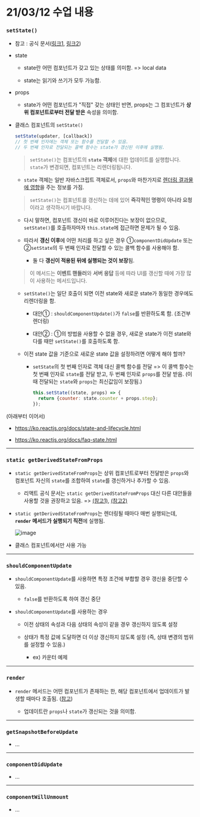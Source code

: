 # 21/03/12 수업 내용
### `setState()`

- 참고 : 공식 문서([링크1](https://ko.reactjs.org/docs/faq-state.html), [링크2](https://ko.reactjs.org/docs/react-component.html#setstate))

- state

  - state란 어떤 컴포넌트가 갖고 있는 상태를 의미함. => local data

  - state는 읽기와 쓰기가 모두 가능함.

- props

  - state가 어떤 컴포넌트가 "직접" 갖는 상태인 반면, props는 그 컴포넌트가 **상위 컴포넌트로부터 전달 받은** 속성을 의미함.

- 클래스 컴포넌트의 `setState()`

  ```js
  setState(updater, [callback])
  // 첫 번째 인자에는 객체 또는 함수를 전달할 수 있음.
  // 두 번째 인자로 전달되는 콜백 함수는 state가 갱신된 이후에 실행됨.
  ```

  > `setState()`는 컴포넌트의 <b>`state` 객체</b>에 대한 업데이트를 실행합니다. `state`가 변경되면, 컴포넌트는 리렌더링됩니다.

    - `state` 객체는 일반 자바스크립트 객체로서, `props`와 마찬가지로 <u>렌더링 결과물에 영향</u>을 주는 정보를 가짐.

  > `setState()`는 컴포넌트를 갱신하는 데에 있어 <b>즉각적인 명령이 아니라 요청</b>이라고 생각하시기 바랍니다.

    - 다시 말하면, 컴포넌트 갱신이 바로 이루어진다는 보장이 없으므로, `setState()`를 호출하자마자 `this.state`에 접근하면 문제가 될 수 있음.

    - 따라서 **갱신 이후**에 어떤 처리를 하고 싶은 경우 ①`componentDidUpdate` 또는 ②`setState`의 두 번째 인자로 전달할 수 있는 콜백 함수를 사용해야 함.

      - 둘 다 **갱신이 적용된 뒤에 실행되는 것이 보장**됨.

  > 이 메서드는 <b>이벤트 핸들러</b>와 <b>서버 응답</b> 등에 따라 UI를 갱신할 때에 가장 많이 사용하는 메서드입니다.

  - `setState()`는 일단 호출이 되면 이전 state와 새로운 state가 동일한 경우에도 리렌더링을 함.

    - 대안① : `shouldComponentUpdate()`가 `false`를 반환하도록 함. (조건부 렌더링)

    - 대안② : ①의 방법을 사용할 수 없을 경우, 새로운 state가 이전 state와 다를 때만 `setState()`를 호출하도록 함.

  - 이전 state 값을 기준으로 새로운 state 값을 설정하려면 어떻게 해야 할까?

    - `setState`의 첫 번째 인자로 객체 대신 콜백 함수를 전달 => 이 콜백 함수는 첫 번째 인자로 `state`를 전달 받고, 두 번째 인자로 `props`를 전달 받음. (이때 전달되는 `state`와 `props`는 최신값임이 보장됨.)

      ```js
      this.setState((state, props) => {
        return {counter: state.counter + props.step};
      });
      ```

(아래부터 이어서)
  - https://ko.reactjs.org/docs/state-and-lifecycle.html

  - https://ko.reactjs.org/docs/faq-state.html

___
### `static getDerivedStateFromProps`

- `static getDerivedStateFromProps`는 상위 컴포넌트로부터 전달받은 `props`와 컴포넌트 자신의 `state`를 조합하여 `state`를 갱신하거나 추가할 수 있음.

  - 리액트 공식 문서는 `static getDerivedStateFromProps` 대신 다른 대안들을 사용할 것을 권장하고 있음. => [(참고1)](https://ko.reactjs.org/blog/2018/06/07/you-probably-dont-need-derived-state.html#when-to-use-derived-state), [(참고2)](https://ko.reactjs.org/docs/react-component.html#static-getderivedstatefromprops)

- `static getDerivedStateFromProps`는 렌더링될 때마다 매번 실행되는데, **`render` 메서드가 실행되기 직전**에 실행됨.

  ![image](https://user-images.githubusercontent.com/54733637/111025093-77976900-8425-11eb-8f91-78fd226948bd.png)
  
- 클래스 컴포넌트에서만 사용 가능

___
### `shouldComponentUpdate`

- `shouldComponentUpdate`를 사용하면 특정 조건에 부합할 경우 갱신을 중단할 수 있음.

  - `false`를 반환하도록 하여 갱신 중단

- `shouldComponentUpdate`를 사용하는 경우

  - 이전 상태의 속성과 다음 상태의 속성이 같을 경우 갱신하지 않도록 설정

  - 상태가 특정 값에 도달하면 더 이상 갱신하지 않도록 설정 (즉, 상태 변경의 범위를 설정할 수 있음.)

    - ex) 카운터 예제

___
### `render`

- `render` 메서드는 어떤 컴포넌트가 존재하는 한, 해당 컴포넌트에서 업데이트가 발생할 때마다 호출됨. ([참고](https://ko.reactjs.org/docs/state-and-lifecycle.html#converting-a-function-to-a-class))

  - 업데이트란 `props`나 `state`가 갱신되는 것을 의미함.

___
### `getSnapshotBeforeUpdate`

- ...

___
### `componentDidUpdate`

- ...

___
### `componentWillUnmount`

- ...

